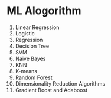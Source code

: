 # ML Alogorithm

1. Linear Regression
2. Logistic
3. Regression
4. Decision Tree
5. SVM
6. Naive Bayes
7. KNN
8. K-means
9. Random Forest
10. Dimensionality Reduction Algorithms
11. Gradient Boost and Adaboost